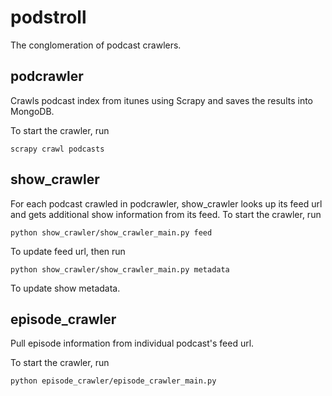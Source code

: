 # podstroll
The conglomeration of podcast crawlers.

## podcrawler
Crawls podcast index from itunes using Scrapy and saves the results into MongoDB.

To start the crawler, run

```
scrapy crawl podcasts
```

## show_crawler
For each podcast crawled in podcrawler, show_crawler looks up its feed url and gets additional show information from its feed.
To start the crawler, run

```
python show_crawler/show_crawler_main.py feed
```

To update feed url, then run

```
python show_crawler/show_crawler_main.py metadata
```
To update show metadata.

## episode_crawler
Pull episode information from individual podcast's feed url.

To start the crawler, run

```
python episode_crawler/episode_crawler_main.py
```